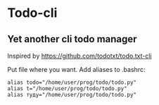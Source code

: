 # Todo-cli

## Yet another cli todo manager

Inspired by https://github.com/todotxt/todo.txt-cli

Put file where you want. Add aliases to .bashrc:
```
alias todo="/home/user/prog/todo/todo.py"
alias t="/home/user/prog/todo/todo.py"
alias туду="/home/user/prog/todo/todo.py"
```


